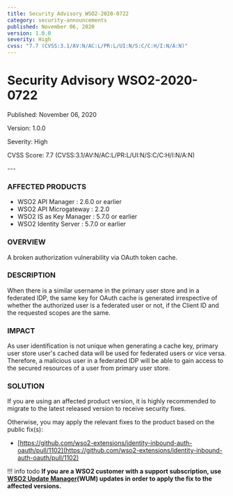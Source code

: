 ```yaml
---
title: Security Advisory WSO2-2020-0722
category: security-announcements
published: November 06, 2020
version: 1.0.0
severity: High
cvss: "7.7 (CVSS:3.1/AV:N/AC:L/PR:L/UI:N/S:C/C:H/I:N/A:N)"
---
```


# Security Advisory WSO2-2020-0722

<p class="doc-info">Published: November 06, 2020</p>
<p class="doc-info">Version: 1.0.0</p>
<p class="doc-info">Severity: High</p>
<p class="doc-info">CVSS Score: 7.7 (CVSS:3.1/AV:N/AC:L/PR:L/UI:N/S:C/C:H/I:N/A:N)</p>
---

### AFFECTED PRODUCTS
* WSO2 API Manager : 2.6.0 or earlier
* WSO2 API Microgateway : 2.2.0
* WSO2 IS as Key Manager : 5.7.0 or earlier 
* WSO2 Identity Server : 5.7.0 or earlier


### OVERVIEW
A broken authorization vulnerability via OAuth token cache.


### DESCRIPTION
When there is a similar username in the primary user store and in a federated IDP, the same key for OAuth cache is generated irrespective of whether the authorized user is a federated user or not, if the Client ID and the requested scopes are the same.


### IMPACT
As user identification is not unique when generating a cache key, primary user store user's cached data will be used for federated users or vice versa. Therefore, a malicious user in a federated IDP will be able to gain access to the secured resources of a user from primary user store.


### SOLUTION
If you are using an affected product version, it is highly recommended to migrate to the latest released version to receive security fixes.

Otherwise, you may apply the relevant fixes to the product based on the public fix(s):

* [https://github.com/wso2-extensions/identity-inbound-auth-oauth/pull/1102](https://github.com/wso2-extensions/identity-inbound-auth-oauth/pull/1102)


!!! info todo
    **If you are a WSO2 customer with a support subscription, use [WSO2 Update Manager](https://wso2.com/updates/wum)(WUM) updates in order to apply the fix to the affected versions.**
